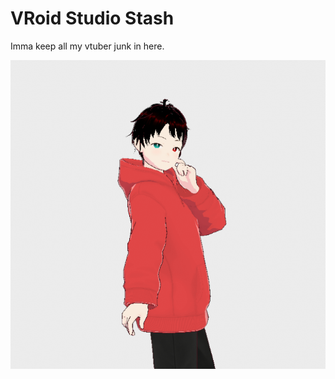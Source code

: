 # VRoid Studio Stash

Imma keep all my vtuber junk in here.

![](https://github.com/SlickFromMars/vroid-stash/blob/main/docs/bruh.png)
